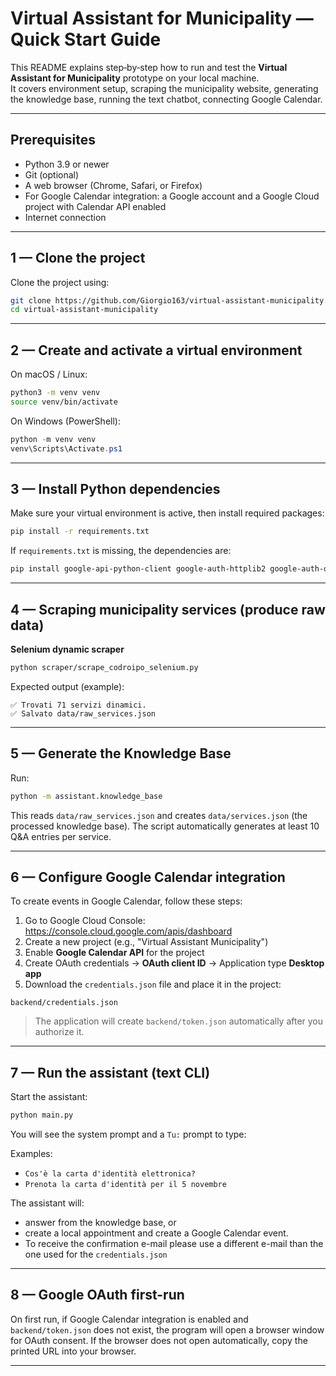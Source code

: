 
# Virtual Assistant for Municipality — Quick Start Guide

This README explains step‑by‑step how to run and test the **Virtual Assistant for Municipality** prototype on your local machine.  
It covers environment setup, scraping the municipality website, generating the knowledge base, running the text chatbot, connecting Google Calendar.

---

## Prerequisites

- Python 3.9 or newer
- Git (optional)
- A web browser (Chrome, Safari, or Firefox)
- For Google Calendar integration: a Google account and a Google Cloud project with Calendar API enabled
- Internet connection

---

## 1 — Clone the project

Clone the project using:

```bash
git clone https://github.com/Giorgio163/virtual-assistant-municipality.git
cd virtual-assistant-municipality
```

---

## 2 — Create and activate a virtual environment

On macOS / Linux:

```bash
python3 -m venv venv
source venv/bin/activate
```

On Windows (PowerShell):

```powershell
python -m venv venv
venv\Scripts\Activate.ps1
```

---

## 3 — Install Python dependencies

Make sure your virtual environment is active, then install required packages:

```bash
pip install -r requirements.txt
```

If `requirements.txt` is missing, the dependencies are:

```bash
pip install google-api-python-client google-auth-httplib2 google-auth-oauthlib selenium beautifulsoup4 flask python-dotenv
```

---

## 4 — Scraping municipality services (produce raw data)

**Selenium dynamic scraper**

```bash
python scraper/scrape_codroipo_selenium.py
```

Expected output (example):

```
✅ Trovati 71 servizi dinamici.
✅ Salvato data/raw_services.json
```
---

## 5 — Generate the Knowledge Base

Run:

```bash
python -m assistant.knowledge_base
```

This reads `data/raw_services.json` and creates `data/services.json` (the processed knowledge base). The script automatically generates at least 10 Q&A entries per service.

---

## 6 — Configure Google Calendar integration

To create events in Google Calendar, follow these steps:

1. Go to Google Cloud Console: https://console.cloud.google.com/apis/dashboard  
2. Create a new project (e.g., "Virtual Assistant Municipality")  
3. Enable **Google Calendar API** for the project  
4. Create OAuth credentials → **OAuth client ID** → Application type **Desktop app**  
5. Download the `credentials.json` file and place it in the project:

```
backend/credentials.json
```

> The application will create `backend/token.json` automatically after you authorize it.

---

## 7 — Run the assistant (text CLI)

Start the assistant:

```bash
python main.py
```

You will see the system prompt and a `Tu:` prompt to type:

Examples:

- `Cos'è la carta d'identità elettronica?`  
- `Prenota la carta d'identità per il 5 novembre`

The assistant will:
- answer from the knowledge base, or
- create a local appointment and create a Google Calendar event.
- To receive the confirmation e-mail please use a different e-mail than the one used for the `credentials.json`

---

## 8 — Google OAuth first-run

On first run, if Google Calendar integration is enabled and `backend/token.json` does not exist, the program will open a browser window for OAuth consent. If the browser does not open automatically, copy the printed URL into your browser.

---


